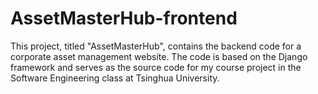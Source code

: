 # AssetMasterHub-frontend
This project, titled "AssetMasterHub", contains the backend code for a corporate asset management website. The code is based on the Django framework and serves as the source code for my course project in the Software Engineering class at Tsinghua University.
